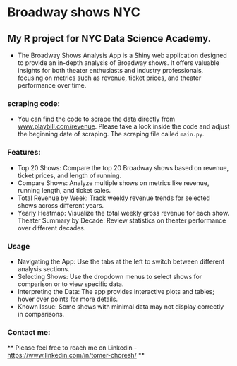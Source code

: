 # Broadway shows NYC
## My R project for NYC Data Science Academy.

- The Broadway Shows Analysis App is a Shiny web application designed to provide an in-depth analysis of Broadway shows. It offers valuable insights for both theater enthusiasts and industry professionals, focusing on metrics such as revenue, ticket prices, and theater performance over time.

### scraping code:
* You can find the code to scrape the data directly from www.playbill.com/revenue. 
Please take a look inside the code and adjust the beginning date of scraping.
The scraping file called `main.py`.

### Features:
* Top 20 Shows: Compare the top 20 Broadway shows based on revenue, ticket prices, and length of running.
* Compare Shows: Analyze multiple shows on metrics like revenue, running length, and ticket sales.
* Total Revenue by Week: Track weekly revenue trends for selected shows across different years.
* Yearly Heatmap: Visualize the total weekly gross revenue for each show.
Theater Summary by Decade: Review statistics on theater performance over different decades.

### Usage
* Navigating the App: Use the tabs at the left to switch between different analysis sections.
* Selecting Shows: Use the dropdown menus to select shows for comparison or to view specific data.
* Interpreting the Data: The app provides interactive plots and tables; hover over points for more details.
* Known Issue: Some shows with minimal data may not display correctly in comparisons.

### Contact me: 
** Please feel free to reach me on Linkedin - https://www.linkedin.com/in/tomer-choresh/ **